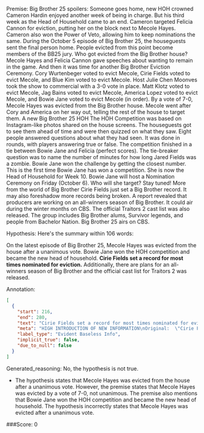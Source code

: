 
Premise:
Big Brother 25 spoilers: Someone goes home, new HOH crowned
Cameron Hardin enjoyed another week of being in charge.
But his third week as the Head of Household came to an end.
Cameron targeted Felicia Cannon for eviction, putting her on the block next to Mecole Hayes.
Cameron also won the Power of Veto, allowing him to keep nominations the same.
During the October 5 episode of Big Brother 25, the houseguests sent the final person home.
People evicted from this point become members of the BB25 jury.
Who got evicted from the Big Brother house?
Mecole Hayes and Felicia Cannon gave speeches about wanting to remain in the game.
And then it was time for another Big Brother Eviction Ceremony.
Cory Wurtenbeger voted to evict Mecole, Cirie Fields voted to evict Mecole, and Blue Kim voted to evict Mecole.
Host Julie Chen Moonves took the show to commercial with a 3-0 vote in place.
Matt Klotz voted to evict Mecole, Jag Bains voted to evict Mecole, America Lopez voted to evict Mecole, and Bowie Jane voted to evict Mecole (in order).
By a vote of 7-0, Mecole Hayes was evicted from the Big Brother house.
Mecole went after Cory and America on her way out, telling the rest of the house to target them.
A new Big Brother 25 HOH
The HOH Competition was based on Instagram-like photos shared on the house screens. The houseguests got to see them ahead of time and were then quizzed on what they saw.
Eight people answered questions about what they had seen. It was done in rounds, with players answering true or false.
The competition finished in a tie between Bowie Jane and Felicia (perfect scores).
The tie-breaker question was to name the number of minutes for how long Jared Fields was a zombie.
Bowie Jane won the challenge by getting the closest number.
This is the first time Bowie Jane has won a competition. She is now the Head of Household for Week 10.
Bowie Jane will host a Nomination Ceremony on Friday (October 6). Who will she target? Stay tuned!
More from the world of Big Brother
Cirie Fields just set a Big Brother record. It may also foreshadow more records being broken.
A report revealed that producers are working on an all-winners season of Big Brother. It could air during the winter months on CBS.
The official Traitors 2 cast list was also released. The group includes Big Brother alums, Survivor legends, and people from Bachelor Nation.
Big Brother 25 airs on CBS.

Hypothesis:
Here's the summary within 106 words:

On the latest episode of Big Brother 25, Mecole Hayes was evicted from the house after a unanimous vote. Bowie Jane won the HOH competition and became the new head of household. **Cirie Fields set a record for most times nominated for eviction.** Additionally, there are plans for an all-winners season of Big Brother and the official cast list for Traitors 2 was released.

Annotation:
```json
[
  {
    "start": 216,
    "end": 280,
    "text": "Cirie Fields set a record for most times nominated for eviction.",
    "meta": "HIGH INTRODUCTION OF NEW INFORMATION\nOriginal:  \"Cirie Fields just set a Big Brother record. It may also foreshadow more records being broken..\"\nGenerative: \"Cirie Fields set a record for most times nominated for eviction. \"",
    "label_type": "Evident Baseless Info",
    "implicit_true": false,
    "due_to_null": false
  }
]
```

Generated_reasoning:
No, the hypothesis is not true. 
- The hypothesis states that Mecole Hayes was evicted from the house after a unanimous vote. However, the premise states that Mecole Hayes was evicted by a vote of 7-0, not unanimous. The premise also mentions that Bowie Jane won the HOH competition and became the new head of household. The hypothesis incorrectly states that Mecole Hayes was evicted after a unanimous vote.

###Score:
0
